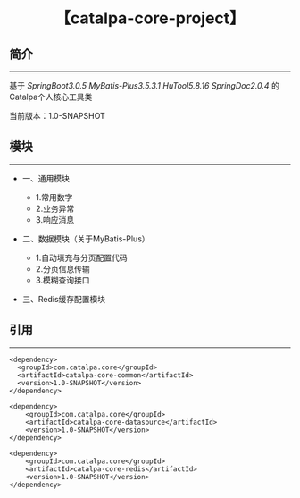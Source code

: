 # <p align="center">【catalpa-core-project】</p>

## 简介
***

基于 *SpringBoot3.0.5* *MyBatis-Plus3.5.3.1* *HuTool5.8.16* *SpringDoc2.0.4* 的Catalpa个人核心工具类

当前版本：1.0-SNAPSHOT

## 模块
***

- 一、通用模块
  - 1.常用数字
  - 2.业务异常
  - 3.响应消息

- 二、数据模块（关于MyBatis-Plus）
  - 1.自动填充与分页配置代码
  - 2.分页信息传输
  - 3.模糊查询接口

- 三、Redis缓存配置模块

## 引用
***

```
<dependency>
  <groupId>com.catalpa.core</groupId>
  <artifactId>catalpa-core-common</artifactId>
  <version>1.0-SNAPSHOT</version>
</dependency>

<dependency>
	<groupId>com.catalpa.core</groupId>
	<artifactId>catalpa-core-datasource</artifactId>
	<version>1.0-SNAPSHOT</version>
</dependency>

<dependency>
	<groupId>com.catalpa.core</groupId>
	<artifactId>catalpa-core-redis</artifactId>
	<version>1.0-SNAPSHOT</version>
</dependency>
```
